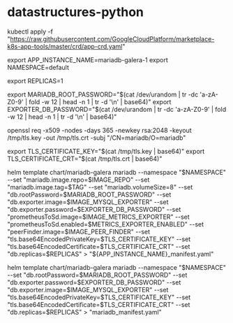 # datastructures-python


kubectl apply -f "https://raw.githubusercontent.com/GoogleCloudPlatform/marketplace-k8s-app-tools/master/crd/app-crd.yaml"

export APP_INSTANCE_NAME=mariadb-galera-1
export NAMESPACE=default

export REPLICAS=1

export MARIADB_ROOT_PASSWORD="$(cat /dev/urandom | tr -dc 'a-zA-Z0-9' | fold -w 12 | head -n 1 | tr -d '\n' | base64)"
export EXPORTER_DB_PASSWORD="$(cat /dev/urandom | tr -dc 'a-zA-Z0-9' | fold -w 12 | head -n 1 | tr -d '\n' | base64)"



openssl req -x509 -nodes -days 365 -newkey rsa:2048 -keyout /tmp/tls.key -out /tmp/tls.crt -subj "/CN=mariadb/O=mariadb"


export TLS_CERTIFICATE_KEY="$(cat /tmp/tls.key | base64)"
export TLS_CERTIFICATE_CRT="$(cat /tmp/tls.crt | base64)"

helm template chart/mariadb-galera mariadb --namespace "$NAMESPACE" --set "mariadb.image.repo=$IMAGE_REPO" --set "mariadb.image.tag=$TAG" --set "mariadb.volumeSize=8" --set "db.rootPassword=$MARIADB_ROOT_PASSWORD" --set "db.exporter.image=$IMAGE_MYSQL_EXPORTER" --set "db.exporter.password=$EXPORTER_DB_PASSWORD" --set "prometheusToSd.image=$IMAGE_METRICS_EXPORTER" --set "prometheusToSd.enabled=$METRICS_EXPORTER_ENABLED" --set "peerFinder.image=$IMAGE_PEER_FINDER" --set "tls.base64EncodedPrivateKey=$TLS_CERTIFICATE_KEY" --set "tls.base64EncodedCertificate=$TLS_CERTIFICATE_CRT" --set "db.replicas=$REPLICAS" > "${APP_INSTANCE_NAME}_manifest.yaml"


helm template chart/mariadb-galera mariadb --namespace "$NAMESPACE" --set "db.rootPassword=$MARIADB_ROOT_PASSWORD" --set "db.exporter.password=$EXPORTER_DB_PASSWORD" --set "db.exporter.image=$IMAGE_MYSQL_EXPORTER" --set "tls.base64EncodedPrivateKey=$TLS_CERTIFICATE_KEY" --set "tls.base64EncodedCertificate=$TLS_CERTIFICATE_CRT" --set "db.replicas=$REPLICAS" > "mariadb_manifest.yaml"
